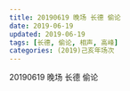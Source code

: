 ```yaml
---
title: 20190619 晚场 长德 偷论
date: 2019-06-19
updated: 2019-06-19
tags: [长德, 偷论, 相声, 高峰]
categories: (2019)己亥年场次
---
```

20190619 晚场 长德 偷论

